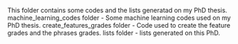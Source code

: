 This folder contains some codes and the lists generatad on my PhD thesis.
machine_learning_codes folder - Some  machine learning codes used on my PhD thesis.
create_features_grades folder - Code used to create the feature grades and the phrases grades.
lists folder - lists generated on this PhD.